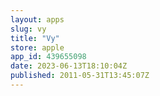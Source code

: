 ```yaml
---
layout: apps
slug: vy
title: "Vy"
store: apple
app_id: 439655098
date: 2023-06-13T18:10:04Z
published: 2011-05-31T13:45:07Z
---
```

